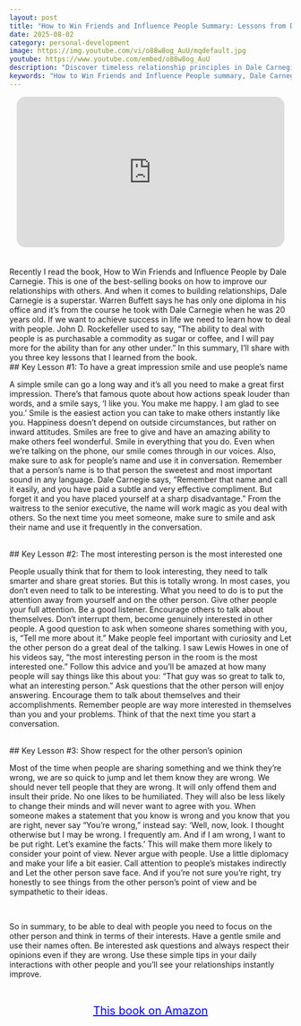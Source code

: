 ```yaml
---
layout: post
title: "How to Win Friends and Influence People Summary: Lessons from Dale Carnegie"
date: 2025-08-02
category: personal-development
image: https://img.youtube.com/vi/o88w8og_AuU/mqdefault.jpg
youtube: https://www.youtube.com/embed/o88w8og_AuU
description: "Discover timeless relationship principles in Dale Carnegie’s classic book, How to Win Friends and Influence People. Learn how small habits like smiling, listening, and respecting opinions can instantly boost your personal and professional success."
keywords: "How to Win Friends and Influence People summary, Dale Carnegie book summary, relationship skills, social influence tips, personal development books, how to be likable, improve communication, build better relationships"
---
```


<div style="display: flex; justify-content: center; margin-bottom: 20px;">
  <div style="aspect-ratio: 16 / 9; width: 95%; max-width: 700px; position: relative;">
    <iframe 
      src="https://www.youtube.com/embed/o88w8og_AuU"
      title="How to Win Friends and Influence People Summary: Timeless Lessons from Dale Carnegie"
      allowfullscreen
      frameborder="0"
      style="position: absolute; inset: 0; width: 100%; height: 100%; border-radius: 16px;">
    </iframe>
  </div>
</div>

<div style="height: 15px;"></div>
<!-- ..................................................................... -->
Recently I read the book, How to Win Friends and Influence People by Dale Carnegie. This is one of the best-selling books on how to improve our relationships with others. And when it comes to building relationships, Dale Carnegie is a superstar. Warren Buffett says he has only one diploma in his office and it’s from the course he took with Dale Carnegie when he was 20 years old. If we want to achieve success in life we need to learn how to deal with people. John D. Rockefeller used to say, “The ability to deal with people is as purchasable a commodity as sugar or coffee, and I will pay more for the ability than for any other under.” In this summary, I’ll share with you three key lessons that I learned from the book.


<br>
## Key Lesson #1: To have a great impression smile and use people’s name


A simple smile can go a long way and it’s all you need to make a great first impression. There’s that famous quote about how actions speak louder than words, and a smile says, ‘I like you. You make me happy. I am glad to see you.’ Smile is the easiest action you can take to make others instantly like you. Happiness doesn’t depend on outside circumstances, but rather on inward attitudes. Smiles are free to give and have an amazing ability to make others feel wonderful. Smile in everything that you do. Even when we’re talking on the phone, our smile comes through in our voices. Also, make sure to ask for people’s name and use it in conversation. Remember that a person’s name is to that person the sweetest and most important sound in any language. Dale Carnegie says, “Remember that name and call it easily, and you have paid a subtle and very effective compliment. But forget it and you have placed yourself at a sharp disadvantage.” From the waitress to the senior executive, the name will work magic as you deal with others. So the next time you meet someone, make sure to smile and ask their name and use it frequently in the conversation.



<br>
## Key Lesson #2: The most interesting person is the most interested one


People usually think that for them to look interesting, they need to talk smarter and share great stories. But this is totally wrong. In most cases, you don’t even need to talk to be interesting. What you need to do is to put the attention away from yourself and on the other person. Give other people your full attention. Be a good listener. Encourage others to talk about themselves. Don’t interrupt them, become genuinely interested in other people. A good question to ask when someone shares something with you, is, “Tell me more about it.” Make people feel important with curiosity and Let the other person do a great deal of the talking. I saw Lewis Howes in one of his videos say, “the most interesting person in the room is the most interested one.” Follow this advice and you’ll be amazed at how many people will say things like this about you: “That guy was so great to talk to, what an interesting person.” Ask questions that the other person will enjoy answering. Encourage them to talk about themselves and their accomplishments. Remember people are way more interested in themselves than you and your problems. Think of that the next time you start a conversation.



<br>
## Key Lesson #3: Show respect for the other person’s opinion


Most of the time when people are sharing something and we think they’re wrong, we are so quick to jump and let them know they are wrong. We should never tell people that they are wrong. It will only offend them and insult their pride. No one likes to be humiliated. They will also be less likely to change their minds and will never want to agree with you. When someone makes a statement that you know is wrong and you know that you are right, never say “You’re wrong,” instead say: ‘Well, now, look. I thought otherwise but I may be wrong. I frequently am. And if I am wrong, I want to be put right. Let’s examine the facts.’ This will make them more likely to consider your point of view. Never argue with people. Use a little diplomacy and make your life a bit easier. Call attention to people’s mistakes indirectly and Let the other person save face. And if you’re not sure you’re right, try honestly to see things from the other person’s point of view and be sympathetic to their ideas.


<br>
 
So in summary, to be able to deal with people you need to focus on the other person and think in terms of their interests. Have a gentle smile and use their names often. Be interested ask questions and always respect their opinions even if they are wrong. Use these simple tips in your daily interactions with other people and you’ll see your relationships instantly improve.



<br>
<p style="text-align: center;">
  <a href="https://amzn.to/3RlHQKm" target="_blank" style="color: blue; text-decoration: underline; font-size: 20px;">
    This book on Amazon
  </a>
</p>

